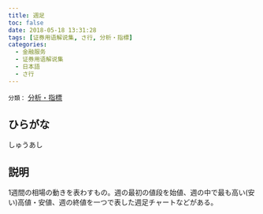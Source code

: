 ```yaml
---
title: 週足
toc: false
date: 2018-05-18 13:31:28
tags: [证券用语解说集, さ行, 分析・指標]
categories:
  - 金融服务
  - 证券用语解说集
  - 日本語
  - さ行
---
```


`分類：` [分析・指標](/tags/分析・指標/)

## ひらがな

しゅうあし

## 説明

1週間の相場の動きを表わすもの。週の最初の値段を始値、週の中で最も高い(安い)高値・安値、週の終値を一つで表した週足チャートなどがある。
